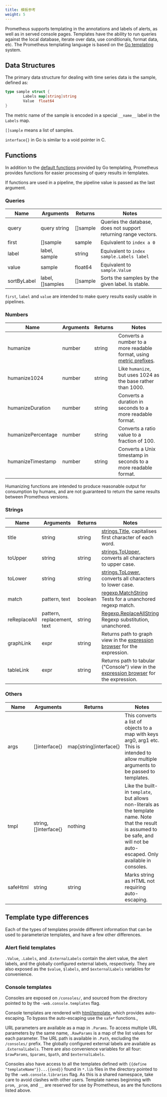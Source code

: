```yaml
---
title: 模板参考
weight: 5
---
```


Prometheus supports templating in the annotations and labels of alerts,
as well as in served console pages. Templates have the ability to run
queries against the local database, iterate over data, use conditionals,
format data, etc. The Prometheus templating language is based on the [Go
templating](https://golang.org/pkg/text/template/) system.

## Data Structures

The primary data structure for dealing with time series data is the sample, defined as:

```go
type sample struct {
        Labels map[string]string
        Value  float64
}
```

The metric name of the sample is encoded in a special `__name__` label in the `Labels` map.

`[]sample` means a list of samples.

`interface{}` in Go is similar to a void pointer in C.

## Functions

In addition to the [default
functions](https://golang.org/pkg/text/template/#hdr-Functions) provided by Go
templating, Prometheus provides functions for easier processing of query
results in templates.

If functions are used in a pipeline, the pipeline value is passed as the last argument.

### Queries

| Name        | Arguments        | Returns  | Notes                                                           |
| ----------- | ---------------- | -------- | --------------------------------------------------------------- |
| query       | query string     | []sample | Queries the database, does not support returning range vectors. |
| first       | []sample         | sample   | Equivalent to `index a 0`                                       |
| label       | label, sample    | string   | Equivalent to `index sample.Labels label`                       |
| value       | sample           | float64  | Equivalent to `sample.Value`                                    |
| sortByLabel | label, []samples | []sample | Sorts the samples by the given label. Is stable.                |

`first`, `label` and `value` are intended to make query results easily usable in pipelines.

### Numbers

| Name               | Arguments | Returns | Notes                                                                                                              |
| ------------------ | --------- | ------- | ------------------------------------------------------------------------------------------------------------------ |
| humanize           | number    | string  | Converts a number to a more readable format, using [metric prefixes](https://en.wikipedia.org/wiki/Metric_prefix). |
| humanize1024       | number    | string  | Like `humanize`, but uses 1024 as the base rather than 1000.                                                       |
| humanizeDuration   | number    | string  | Converts a duration in seconds to a more readable format.                                                          |
| humanizePercentage | number    | string  | Converts a ratio value to a fraction of 100.                                                                       |
| humanizeTimestamp  | number    | string  | Converts a Unix timestamp in seconds to a more readable format.                                                    |

Humanizing functions are intended to produce reasonable output for consumption
by humans, and are not guaranteed to return the same results between Prometheus
versions.

### Strings

| Name         | Arguments                  | Returns | Notes                                                                                                                                       |
| ------------ | -------------------------- | ------- | ------------------------------------------------------------------------------------------------------------------------------------------- |
| title        | string                     | string  | [strings.Title](https://golang.org/pkg/strings/#Title), capitalises first character of each word.                                           |
| toUpper      | string                     | string  | [strings.ToUpper](https://golang.org/pkg/strings/#ToUpper), converts all characters to upper case.                                          |
| toLower      | string                     | string  | [strings.ToLower](https://golang.org/pkg/strings/#ToLower), converts all characters to lower case.                                          |
| match        | pattern, text              | boolean | [regexp.MatchString](https://golang.org/pkg/regexp/#MatchString) Tests for a unanchored regexp match.                                       |
| reReplaceAll | pattern, replacement, text | string  | [Regexp.ReplaceAllString](https://golang.org/pkg/regexp/#Regexp.ReplaceAllString) Regexp substitution, unanchored.                          |
| graphLink    | expr                       | string  | Returns path to graph view in the [expression browser](https://prometheus.io/docs/visualization/browser/) for the expression.               |
| tableLink    | expr                       | string  | Returns path to tabular ("Console") view in the [expression browser](https://prometheus.io/docs/visualization/browser/) for the expression. |

### Others

| Name     | Arguments             | Returns                | Notes                                                                                                                                                                             |
| -------- | --------------------- | ---------------------- | --------------------------------------------------------------------------------------------------------------------------------------------------------------------------------- |
| args     | []interface{}         | map[string]interface{} | This converts a list of objects to a map with keys arg0, arg1 etc. This is intended to allow multiple arguments to be passed to templates.                                        |
| tmpl     | string, []interface{} | nothing                | Like the built-in `template`, but allows non-literals as the template name. Note that the result is assumed to be safe, and will not be auto-escaped. Only available in consoles. |
| safeHtml | string                | string                 | Marks string as HTML not requiring auto-escaping.                                                                                                                                 |

## Template type differences

Each of the types of templates provide different information that can be used to
parameterize templates, and have a few other differences.

### Alert field templates

`.Value`, `.Labels`, and `.ExternalLabels` contain the alert value, the alert
labels, and the globally configured external labels, respectively. They are
also exposed as the `$value`, `$labels`, and `$externalLabels` variables for
convenience.

### Console templates

Consoles are exposed on `/consoles/`, and sourced from the directory pointed to
by the `-web.console.templates` flag.

Console templates are rendered with
[html/template](https://golang.org/pkg/html/template/), which provides
auto-escaping. To bypass the auto-escaping use the `safe*` functions.,

URL parameters are available as a map in `.Params`. To access multiple URL
parameters by the same name, `.RawParams` is a map of the list values for each
parameter. The URL path is available in `.Path`, excluding the `/consoles/`
prefix. The globally configured external labels are available as
`.ExternalLabels`. There are also convenience variables for all four:
`$rawParams`, `$params`, `$path`, and `$externalLabels`.

Consoles also have access to all the templates defined with `{{define "templateName"}}...{{end}}` found in `*.lib` files in the directory pointed to
by the `-web.console.libraries` flag. As this is a shared namespace, take care
to avoid clashes with other users. Template names beginning with `prom`,
`_prom`, and `__` are reserved for use by Prometheus, as are the functions
listed above.
